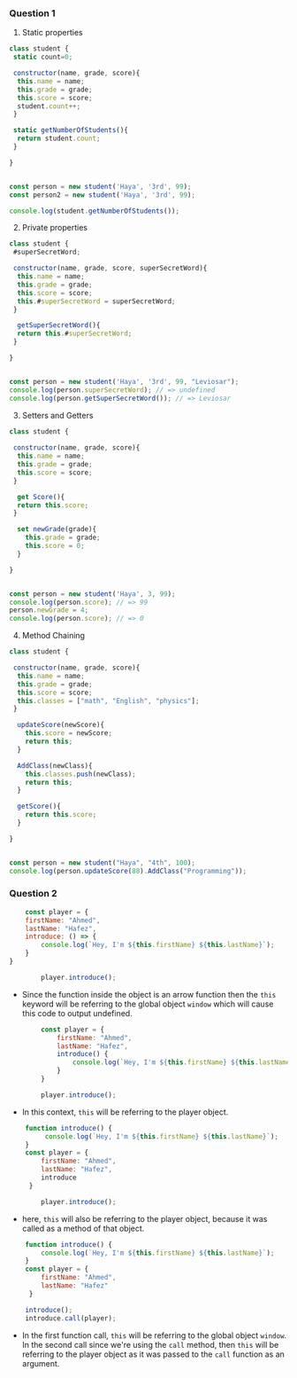 ### Question 1

1. Static properties
```js
class student {
 static count=0;

 constructor(name, grade, score){
  this.name = name;
  this.grade = grade;
  this.score = score;
  student.count++;
 }

 static getNumberOfStudents(){
  return student.count;
 }

}


const person = new student('Haya', '3rd', 99);
const person2 = new student('Haya', '3rd', 99);

console.log(student.getNumberOfStudents());
```

2. Private properties
```js
class student {
 #superSecretWord;

 constructor(name, grade, score, superSecretWord){
  this.name = name;
  this.grade = grade;
  this.score = score;
  this.#superSecretWord = superSecretWord;
 }

  getSuperSecretWord(){
  return this.#superSecretWord;
 }

}


const person = new student('Haya', '3rd', 99, "Leviosar");
console.log(person.superSecretWord); // => undefined
console.log(person.getSuperSecretWord()); // => Leviosar
```


3. Setters and Getters
```js
class student {
  
 constructor(name, grade, score){
  this.name = name;
  this.grade = grade;
  this.score = score;
 }

  get Score(){
  return this.score;
 }

  set newGrade(grade){
    this.grade = grade;
    this.score = 0;
  }

}


const person = new student('Haya', 3, 99);
console.log(person.score); // => 99
person.newGrade = 4;
console.log(person.score); // => 0
```


4. Method Chaining
```js
class student {

 constructor(name, grade, score){
  this.name = name;
  this.grade = grade;
  this.score = score;
  this.classes = ["math", "English", "physics"];
 }

  updateScore(newScore){
    this.score = newScore;
    return this;
  }

  AddClass(newClass){
    this.classes.push(newClass);
    return this;
  }

  getScore(){
    return this.score;
  }

}


const person = new student("Haya", "4th", 100);
console.log(person.updateScore(88).AddClass("Programming"));
```
### Question 2
 
```js
    const player = {
    firstName: "Ahmed",
    lastName: "Hafez",
    introduce: () => {
        console.log(`Hey, I'm ${this.firstName} ${this.lastName}`);
    }
}

        player.introduce();
```
* Since the function inside the object is an arrow function then the `this` keyword will be referring to the global object `window` which will
cause this code to output undefined.

```js
        const player = {
            firstName: "Ahmed",
            lastName: "Hafez",
            introduce() {
                console.log(`Hey, I'm ${this.firstName} ${this.lastName}`);
            }
        }

        player.introduce();
 ```
* In this context, `this` will be referring to the player object.

```js
    function introduce() {
         console.log(`Hey, I'm ${this.firstName} ${this.lastName}`);
    }
    const player = {
        firstName: "Ahmed",
        lastName: "Hafez",
        introduce
     }

        player.introduce();
```
* here, `this` will also be referring to the player object, because it was called as a method of that object.

```js
    function introduce() {
        console.log(`Hey, I'm ${this.firstName} ${this.lastName}`);
    }
    const player = {
        firstName: "Ahmed",
        lastName: "Hafez"
     }

    introduce();
    introduce.call(player);
```
* In the first function call, `this` will be referring to the global object `window`. In the second call since we're using the `call` method, then `this` will be referring to the player object as it was passed to the `call` function as an argument.